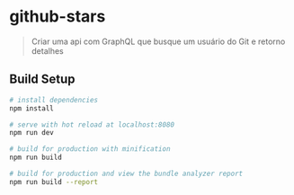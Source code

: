 # github-stars

> Criar uma api com GraphQL que busque um usuário do Git e retorno detalhes

## Build Setup

``` bash
# install dependencies
npm install

# serve with hot reload at localhost:8080
npm run dev

# build for production with minification
npm run build

# build for production and view the bundle analyzer report
npm run build --report
```
